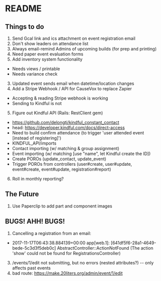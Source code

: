 # README

## Things to do
1. Send Gcal link and ics attachment on event registration email
1. Don't show leaders on attendance list
1. Always email-remind Admins of upcoming builds (for prep and printing)
1. Need paper event evaluation forms
1. Add inventory system functionality
  * Needs views / printable
  * Needs variance check
3. Updated event sends email when datetime/location changes
4. Add a Stripe Webhook / API for CauseVox to replace Zapier
  * Accepting & reading Stripe webhook is working
  * Sending to Kindful is not
5. Figure out Kindful API (Rails: RestClient gem)
  * https://github.com/delongtj/kindful_constant_contact
  * head: https://developer.kindful.com/docs/direct-access
  * Need to build confirm attendance (to trigger 'user attended event [instead of registering]')
  * KINDFUL_API/imports
  * Contact importing (w/ matching & group assignment)
  * Event importing (w/ matching [use "name", let Kindful create the ID])
  * Create POROs (update_contact, update_event)
  * Trigger POROs from controllers (user#create, user#update, event#create, event#update, registration#report)
6. Roll in monthly reporting?

## The Future
1. Use Paperclip to add part and component images

## BUGS! AHH! BUGS!
1. Cancelling a registration from an email:
  * 2017-11-17T06:43:38.884139+00:00 app[web.1]: [641df5f6-28a1-4649-bede-5c3d3f5deb0c] AbstractController::ActionNotFound (The action 'show' could not be found for RegistrationsController)
3. /events/1/edit not submitting, but no errors (nested attributes?) -- only affects past events
4. bad route: https://make.20liters.org/admin/event/1/edit


